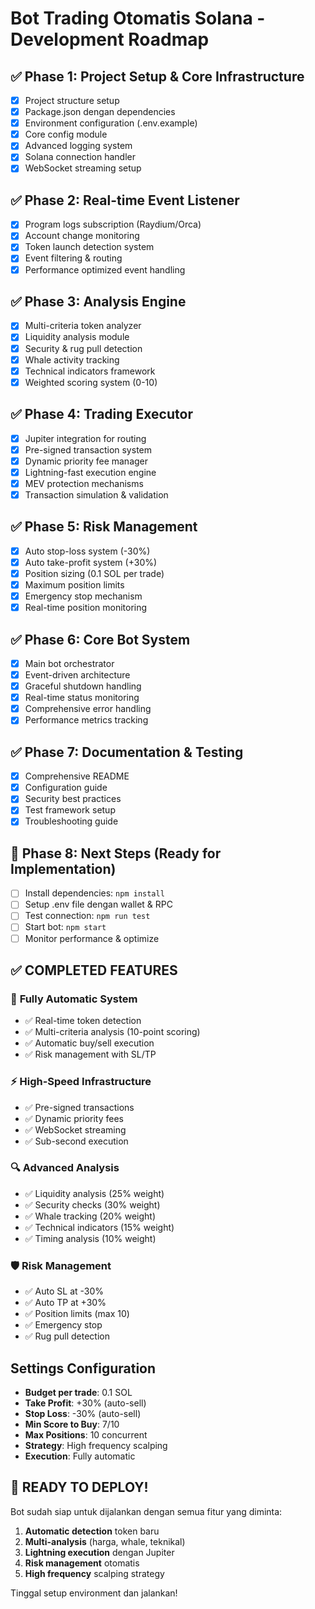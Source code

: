 # Bot Trading Otomatis Solana - Development Roadmap

## ✅ Phase 1: Project Setup & Core Infrastructure
- [x] Project structure setup
- [x] Package.json dengan dependencies
- [x] Environment configuration (.env.example)
- [x] Core config module
- [x] Advanced logging system
- [x] Solana connection handler
- [x] WebSocket streaming setup

## ✅ Phase 2: Real-time Event Listener
- [x] Program logs subscription (Raydium/Orca)
- [x] Account change monitoring
- [x] Token launch detection system
- [x] Event filtering & routing
- [x] Performance optimized event handling

## ✅ Phase 3: Analysis Engine
- [x] Multi-criteria token analyzer
- [x] Liquidity analysis module
- [x] Security & rug pull detection
- [x] Whale activity tracking
- [x] Technical indicators framework
- [x] Weighted scoring system (0-10)

## ✅ Phase 4: Trading Executor
- [x] Jupiter integration for routing
- [x] Pre-signed transaction system
- [x] Dynamic priority fee manager
- [x] Lightning-fast execution engine
- [x] MEV protection mechanisms
- [x] Transaction simulation & validation

## ✅ Phase 5: Risk Management
- [x] Auto stop-loss system (-30%)
- [x] Auto take-profit system (+30%)
- [x] Position sizing (0.1 SOL per trade)
- [x] Maximum position limits
- [x] Emergency stop mechanism
- [x] Real-time position monitoring

## ✅ Phase 6: Core Bot System
- [x] Main bot orchestrator
- [x] Event-driven architecture
- [x] Graceful shutdown handling
- [x] Real-time status monitoring
- [x] Comprehensive error handling
- [x] Performance metrics tracking

## ✅ Phase 7: Documentation & Testing
- [x] Comprehensive README
- [x] Configuration guide
- [x] Security best practices
- [x] Test framework setup
- [x] Troubleshooting guide

## 🔄 Phase 8: Next Steps (Ready for Implementation)
- [ ] Install dependencies: `npm install`
- [ ] Setup .env file dengan wallet & RPC
- [ ] Test connection: `npm run test`
- [ ] Start bot: `npm start`
- [ ] Monitor performance & optimize

## ✅ COMPLETED FEATURES

### 🚀 **Fully Automatic System**
- ✅ Real-time token detection
- ✅ Multi-criteria analysis (10-point scoring)
- ✅ Automatic buy/sell execution
- ✅ Risk management with SL/TP

### ⚡ **High-Speed Infrastructure**
- ✅ Pre-signed transactions
- ✅ Dynamic priority fees
- ✅ WebSocket streaming
- ✅ Sub-second execution

### 🔍 **Advanced Analysis**
- ✅ Liquidity analysis (25% weight)
- ✅ Security checks (30% weight)
- ✅ Whale tracking (20% weight)
- ✅ Technical indicators (15% weight)
- ✅ Timing analysis (10% weight)

### 🛡️ **Risk Management**
- ✅ Auto SL at -30%
- ✅ Auto TP at +30%
- ✅ Position limits (max 10)
- ✅ Emergency stop
- ✅ Rug pull detection

## Settings Configuration
- **Budget per trade**: 0.1 SOL
- **Take Profit**: +30% (auto-sell)
- **Stop Loss**: -30% (auto-sell)
- **Min Score to Buy**: 7/10
- **Max Positions**: 10 concurrent
- **Strategy**: High frequency scalping
- **Execution**: Fully automatic

## 🎯 READY TO DEPLOY!

Bot sudah siap untuk dijalankan dengan semua fitur yang diminta:
1. **Automatic detection** token baru
2. **Multi-analysis** (harga, whale, teknikal)
3. **Lightning execution** dengan Jupiter
4. **Risk management** otomatis
5. **High frequency** scalping strategy

Tinggal setup environment dan jalankan!
